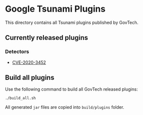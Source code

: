 # Google Tsunami Plugins

This directory contains all Tsunami plugins published by GovTech.

## Currently released plugins

### Detectors

*   [CVE-2020-3452](https://github.com/google/tsunami-security-scanner-plugins/tree/master/govtech/detectors/cves/cve_2020_3452)

## Build all plugins

Use the following command to build all GovTech released plugins:

```
./build_all.sh
```

All generated `jar` files are copied into `build/plugins` folder.
